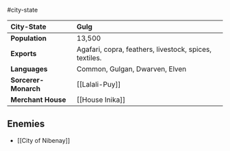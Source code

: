#city-state 

| City-State | Gulg |
|:-|:-|
| **Population** | 13,500 |
| **Exports** | Agafari, copra, feathers, livestock, spices, textiles. |
| **Languages** | Common, Gulgan, Dwarven, Elven |
| **Sorcerer-Monarch** | [[Lalali-Puy]] |
| **Merchant House** | [[House Inika]] |

## Enemies
- [[City of Nibenay]]
